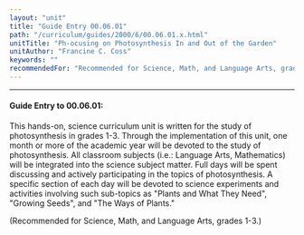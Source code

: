 ```yaml
---
layout: "unit"
title: "Guide Entry 00.06.01"
path: "/curriculum/guides/2000/6/00.06.01.x.html"
unitTitle: "Ph-ocusing on Photosynthesis In and Out of the Garden"
unitAuthor: "Francine C. Coss"
keywords: ""
recommendedFor: "Recommended for Science, Math, and Language Arts, grades 1-3."
---
```

<body>
<hr/>
 <h4>
  Guide Entry to 00.06.01:
 </h4>
 This hands-on, science curriculum unit is written for the study of photosynthesis in grades 1-3.  Through the implementation of this unit, one month or more of the academic year will be devoted to the study of photosynthesis.  All classroom subjects (i.e.:  Language Arts, Mathematics) will be integrated into the science subject matter.  Full days will be spent discussing and actively participating in the topics of photosynthesis.  A specific section of each day will be devoted to science experiments and activities involving such sub-topics as "Plants and What They Need", "Growing Seeds", and "The Ways of Plants."
 <p>
  (Recommended for Science, Math, and Language Arts, grades 1-3.)
 </p>


</body>